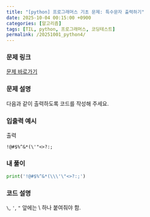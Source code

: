 ```yaml
---
title: "[python] 프로그래머스 기초 문제: 특수문자 출력하기"
date: 2025-10-04 00:15:00 +0900   
categories: [알고리즘]                 
tags: [TIL, python, 프로그래머스, 코딩테스트]
permalink: /20251001_python4/      
---
```


### 문제 링크

[문제 바로가기](https://school.programmers.co.kr/learn/courses/30/lessons/181948)

### 문제 설명

다음과 같이 출력하도록 코드를 작성해 주세요.


### 입출력 예시


출력 

`!@#$%^&*(\'"<>?:;`



### 내 풀이

```python
print('!@#$%^&*(\\\'\"<>?:;')
```


### 코드 설명
`\`, `'`, `"` 앞에는 \ 하나 붙여줘야 함.


